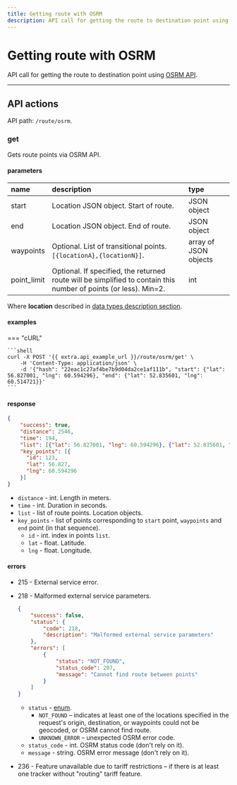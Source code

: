 ```yaml
---
title: Getting route with OSRM
description: API call for getting the route to destination point using OSRM API.
---
```


# Getting route with OSRM

API call for getting the route to destination point using [OSRM API](https://github.com/Project-OSRM/osrm-backend/wiki/Server-api#requesting-routes).

***

## API actions

API path: `/route/osrm`.

### get

Gets route points via OSRM API.

#### parameters

| name        | description                                                                                                      | type                  |
|:------------|:-----------------------------------------------------------------------------------------------------------------|:----------------------|
| start       | Location JSON object. Start of route.                                                                            | JSON object           |
| end         | Location JSON object. End of route.                                                                              | JSON object           |
| waypoints   | Optional. List of transitional points. `[{locationA},{locationN}]`.                                              | array of JSON objects |
| point_limit | Optional. If specified, the returned route will be simplified to contain this number of points (or less). Min=2. | int                   |

Where **location** described in [data types description section](../../../getting-started.md#data-types).

#### examples

=== "cURL"

    ```shell
    curl -X POST '{{ extra.api_example_url }}/route/osrm/get' \
        -H 'Content-Type: application/json' \
        -d '{"hash": "22eac1c27af4be7b9d04da2ce1af111b", "start": {"lat": 56.827001, "lng": 60.594296}, "end": {"lat": 52.835601, "lng": 60.514721}}'
    ```

#### response

```json
{
    "success": true,
    "distance": 2546,
    "time": 194,
    "list": [{"lat": 56.827001, "lng": 60.594296}, {"lat": 52.835601, "lng": 60.514721}],
    "key_points": [{
      "id": 123,
      "lat": 56.827,
      "lng": 60.594296
    }] 
}
```

* `distance` - int. Length in meters.
* `time` - int. Duration in seconds.
* `list` - list of route points. Location objects.
* `key_points` - list of points corresponding to `start` point, `waypoints` and `end` point (in that sequence).
    * `id` - int. index in points `list`.
    * `lat` - float. Latitude.
    * `lng` - float. Longitude.

#### errors

* 215 - External service error.
* 218 - Malformed external service parameters.
  
    ```json
    {
        "success": false,
        "status": {
            "code": 218,
            "description": "Malformed external service parameters"
        },
        "errors": [
            {
                "status": "NOT_FOUND",
                "status_code": 207,
                "message": "Cannot find route between points"
            }
        ]
    }
    ```
  
    * `status` - [enum](../../../getting-started.md#data-types).
        * `NOT_FOUND` – indicates at least one of the locations specified in the request's origin, destination, or 
        waypoints could not be geocoded, or OSRM cannot find route.
        * `UNKNOWN_ERROR` – unexpected OSRM error code.
    * `status_code` - int. OSRM status code (don't rely on it).
    * `message` - string. OSRM error message (don't rely on it).
    
* 236 - Feature unavailable due to tariff restrictions – if there is at least one tracker without "routing" tariff 
feature.
